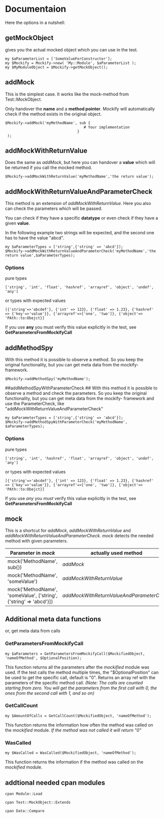 # Documentaion #

Here the options in a nutshell:

## getMockObject ##
gives you the actual mocked object which you can use in the test.
```
my $aParameterList = ['SomeValueForConstructor'];
my $Mockify = Mockify->new( 'My::Module', $aParameterList );
my $MyModuleObject = $Mockify->getMockObject();
```
## addMock ##

This is the simplest case. It works like the mock-method from Test::MockObject.

Only handover the **name** and a **method pointer**. Mockify will automatically check if the method exists in the original object.
```
$Mockify->addMock('myMethodName', sub {
                                    # Your implementation
                                 }
 );
```
## addMockWithReturnValue ##
Does the same as *addMock*, but here you can handover a **value** which will be returned if you call the mocked method.
```
$Mockify->addMockWithReturnValue('myMethodName','the return value');
```
## addMockWithReturnValueAndParameterCheck ##
This method is an extension of *addMockWithReturnValue*. Here you also can check the parameters which will be passed.

You can check if they have a specific **datatype** or even check if they have a given **value**.

In the following example two strings will be expected, and the second one has to have the value "abcd".
```
my $aParameterTypes = ['string',{'string' => 'abcd'}];
$Mockify->addMockWithReturnValueAndParameterCheck('myMethodName','the return value',$aParameterTypes);
```
### Options ###
pure types
```
['string', 'int', 'float', 'hashref', 'arrayref', 'object', 'undef', 'any']
```
or types with expected values
```
[{'string'=>'abcdef'}, {'int' => 123}, {'float' => 1.23}, {'hashref' => {'key'=>'value'}}, {'arrayref'=>['one', 'two']}, {'object'=> 'PAth::to:Obejct}]
```
If you use **any** you must verify this value explicitly in the test, see **GetParametersFromMockifyCall**

## addMethodSpy ##
With this method it is possible to observe a method. So you keep the original functionality, but you can get meta data from the mockify- framework.
```
$Mockify->addMethodSpy('myMethodName');
```

##addMethodSpyWithParameterCheck ##
With this method it is possible to observe a method and check the parameters. So you keep the original functionality, but you can get meta data from the mockify- framework and use the ParameterCheck, like "addMockWithReturnValueAndParameterCheck"
```
my $aParameterTypes = ['string',{'string' => 'abcd'}];
$Mockify->addMethodSpyWithParameterCheck('myMethodName', $aParameterTypes);
```

### Options ###
pure types
```
['string', 'int', 'hashref', 'float', 'arrayref', 'object', 'undef', 'any']
```
or types with expected values
```
[{'string'=>'abcdef'}, {'int' => 123}, {'float' => 1.23}, {'hashref' => {'key'=>'value'}}, {'arrayref'=>['one', 'two']}, {'object'=> 'PAth::to:Obejct}]
```
If you use *any* you *must* verify this value explicitly in the test, see **GetParametersFromMockifyCall**

## mock ##
This is a shortcut for *addMock*, *addMockWithReturnValue* and *addMockWithReturnValueAndParameterCheck*. *mock* detects the needed method with given parameters.

| Parameter in *mock*  | actually used method |
| ------------- | ------------- |
| mock('MethodName', sub{})  | *addMock*  |
| mock('MethodName', 'someValue')  | *addMockWithReturnValue*  |
| mock('MethodName', 'someValue', ['string',{'string' => 'abcd'}])  | *addMockWithReturnValueAndParameterCheck*  |

## Additional meta data functions ##
or, get meta data from calls

### GetParametersFromMockifyCall ###
```
my $aParameters = GetParametersFromMockifyCall($MockifiedObject, 'nameOfMethod', $OptionalPosition);
```
This function returns all the parameters after the *mockified* module was used. If the test calls the method multiple times, the "$OptionalPosition" can be used to get the specific call, default is "0".
Returns an array ref with the parameters of the specific method call.
*(Note: The calls are counted starting from zero. You will get the parameters from the first call with 0, the ones from the second call with 1, and so on)*

### GetCallCount ###
```
my $AmountOfCalls = GetCallCount($MockifiedObject, 'nameOfMethod');
```
This function returns the information how often the method was called on the *mockified* module. *If the method was not called it will return "0"*

### WasCalled ###
```
my $WasCalled = WasCalled($MockifiedObject, 'nameOfMethod');

```
This function returns the information if the method was called on the *mockified* module.

## addtional needed cpan modules ##
```
cpan Module::Load
```
```
cpan Test::MockObject::Extends
```
```
cpan Data::Compare
```
